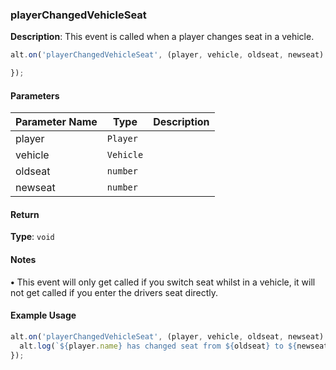 ### playerChangedVehicleSeat

**Description**: This event is called when a player changes seat in a vehicle.

```javascript
alt.on('playerChangedVehicleSeat', (player, vehicle, oldseat, newseat) => {

});
```

#### Parameters

| Parameter Name | Type   | Description |
| -------------- | ------ | ----------- |
| player        | `Player` |             |
| vehicle        | `Vehicle` |             |
| oldseat        | `number` |             |
| newseat        | `number` |             |

#### Return

**Type**: `void`

#### Notes

**•** This event will only get called if you switch seat whilst in a vehicle, it will not get called if you enter the drivers seat directly.


#### Example Usage

```javascript
alt.on('playerChangedVehicleSeat', (player, vehicle, oldseat, newseat) => {
  alt.log(`${player.name} has changed seat from ${oldseat} to ${newseat} in vehicle ${vehicle.id}`);
});
```